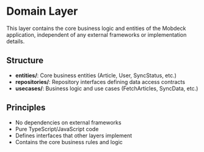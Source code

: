# Domain Layer

This layer contains the core business logic and entities of the Mobdeck application, independent of any external frameworks or implementation details.

## Structure

- **entities/**: Core business entities (Article, User, SyncStatus, etc.)
- **repositories/**: Repository interfaces defining data access contracts
- **usecases/**: Business logic and use cases (FetchArticles, SyncData, etc.)

## Principles

- No dependencies on external frameworks
- Pure TypeScript/JavaScript code
- Defines interfaces that other layers implement
- Contains the core business rules and logic